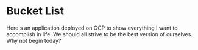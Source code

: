 # Bucket List
Here's an application deployed on GCP to show everything I want to accomplish in life. 
We should all strive to be the best version of ourselves. Why not begin today?
